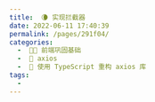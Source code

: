 ```yaml
---
title:  🌘 实现拦截器
date: 2022-06-11 17:40:39
permalink: /pages/291f04/
categories:
  -  🚶🏻 前端巩固基础
  -  🚟 axios
  -  💽 使用 TypeScript 重构 axios 库
tags:
  - 
---
```

